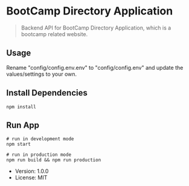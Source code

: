 # BootCamp Directory Application

> Backend API for BootCamp Directory Application, which is a bootcamp related website.

## Usage

Rename "config/config.env.env" to "config/config.env" and update the values/settings to your own.

## Install Dependencies

```
npm install
```

## Run App

```
# run in development mode
npm start

# run in production mode
npm run build && npm run production
```

- Version: 1.0.0
- License: MIT
